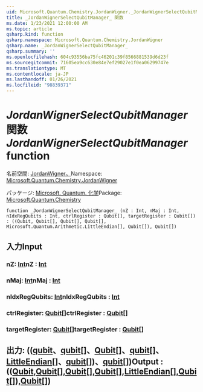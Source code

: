 ```yaml
---
uid: Microsoft.Quantum.Chemistry.JordanWigner._JordanWignerSelectQubitManager_
title: _JordanWignerSelectQubitManager_ 関数
ms.date: 1/23/2021 12:00:00 AM
ms.topic: article
qsharp.kind: function
qsharp.namespace: Microsoft.Quantum.Chemistry.JordanWigner
qsharp.name: _JordanWignerSelectQubitManager_
qsharp.summary: ''
ms.openlocfilehash: 604c93556ba75fc46201c39f8566881539d6d23f
ms.sourcegitcommit: 71605ea9cc630e84e7ef29027e1f0ea06299747e
ms.translationtype: MT
ms.contentlocale: ja-JP
ms.lasthandoff: 01/26/2021
ms.locfileid: "98839371"
---
```

# <a name="_jordanwignerselectqubitmanager_-function"></a><span data-ttu-id="cefa5-102">_JordanWignerSelectQubitManager_ 関数</span><span class="sxs-lookup"><span data-stu-id="cefa5-102">_JordanWignerSelectQubitManager_ function</span></span>

<span data-ttu-id="cefa5-103">名前空間: [JordanWigner。](xref:Microsoft.Quantum.Chemistry.JordanWigner)</span><span class="sxs-lookup"><span data-stu-id="cefa5-103">Namespace: [Microsoft.Quantum.Chemistry.JordanWigner](xref:Microsoft.Quantum.Chemistry.JordanWigner)</span></span>

<span data-ttu-id="cefa5-104">パッケージ: [Microsoft. Quantum. 化学](https://nuget.org/packages/Microsoft.Quantum.Chemistry)</span><span class="sxs-lookup"><span data-stu-id="cefa5-104">Package: [Microsoft.Quantum.Chemistry](https://nuget.org/packages/Microsoft.Quantum.Chemistry)</span></span>




```qsharp
function _JordanWignerSelectQubitManager_ (nZ : Int, nMaj : Int, nIdxRegQubits : Int, ctrlRegister : Qubit[], targetRegister : Qubit[]) : ((Qubit, Qubit[], Qubit[], Qubit[], Microsoft.Quantum.Arithmetic.LittleEndian[], Qubit[]), Qubit[])
```


## <a name="input"></a><span data-ttu-id="cefa5-105">入力</span><span class="sxs-lookup"><span data-stu-id="cefa5-105">Input</span></span>

### <a name="nz--int"></a><span data-ttu-id="cefa5-106">nZ: [Int](xref:microsoft.quantum.lang-ref.int)</span><span class="sxs-lookup"><span data-stu-id="cefa5-106">nZ : [Int](xref:microsoft.quantum.lang-ref.int)</span></span>




### <a name="nmaj--int"></a><span data-ttu-id="cefa5-107">nMaj: [Int](xref:microsoft.quantum.lang-ref.int)</span><span class="sxs-lookup"><span data-stu-id="cefa5-107">nMaj : [Int](xref:microsoft.quantum.lang-ref.int)</span></span>




### <a name="nidxregqubits--int"></a><span data-ttu-id="cefa5-108">nIdxRegQubits: [Int](xref:microsoft.quantum.lang-ref.int)</span><span class="sxs-lookup"><span data-stu-id="cefa5-108">nIdxRegQubits : [Int](xref:microsoft.quantum.lang-ref.int)</span></span>




### <a name="ctrlregister--qubit"></a><span data-ttu-id="cefa5-109">ctrlRegister: [Qubit](xref:microsoft.quantum.lang-ref.qubit)[]</span><span class="sxs-lookup"><span data-stu-id="cefa5-109">ctrlRegister : [Qubit](xref:microsoft.quantum.lang-ref.qubit)[]</span></span>




### <a name="targetregister--qubit"></a><span data-ttu-id="cefa5-110">targetRegister: [Qubit](xref:microsoft.quantum.lang-ref.qubit)[]</span><span class="sxs-lookup"><span data-stu-id="cefa5-110">targetRegister : [Qubit](xref:microsoft.quantum.lang-ref.qubit)[]</span></span>





## <a name="output--qubitqubitqubitqubitlittleendianqubitqubit"></a><span data-ttu-id="cefa5-111">出力: (([qubit](xref:microsoft.quantum.lang-ref.qubit)、[qubit](xref:microsoft.quantum.lang-ref.qubit)[]、[Qubit](xref:microsoft.quantum.lang-ref.qubit)[]、[qubit](xref:microsoft.quantum.lang-ref.qubit)[]、[LittleEndian](xref:Microsoft.Quantum.Arithmetic.LittleEndian)[]、[qubit](xref:microsoft.quantum.lang-ref.qubit)[])、[qubit](xref:microsoft.quantum.lang-ref.qubit)[])</span><span class="sxs-lookup"><span data-stu-id="cefa5-111">Output : (([Qubit](xref:microsoft.quantum.lang-ref.qubit),[Qubit](xref:microsoft.quantum.lang-ref.qubit)[],[Qubit](xref:microsoft.quantum.lang-ref.qubit)[],[Qubit](xref:microsoft.quantum.lang-ref.qubit)[],[LittleEndian](xref:Microsoft.Quantum.Arithmetic.LittleEndian)[],[Qubit](xref:microsoft.quantum.lang-ref.qubit)[]),[Qubit](xref:microsoft.quantum.lang-ref.qubit)[])</span></span>

